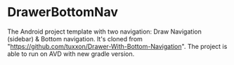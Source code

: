 # DrawerBottomNav
The Android project template with two navigation: Draw Navigation (sidebar) & Bottom navigation. It's cloned from "https://github.com/tuxxon/Drawer-With-Bottom-Navigation". The project is able to run on AVD with new gradle version.

